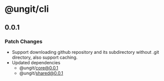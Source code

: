# @ungit/cli

## 0.0.1

### Patch Changes

- Support downloading github repository and its subdirectory without .git directory, also support caching.
- Updated dependencies
  - @ungit/core@0.0.1
  - @ungit/shared@0.0.1
